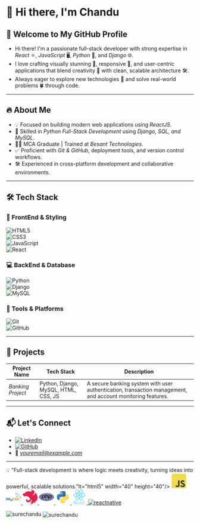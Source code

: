 # 👋 Hi there, I'm Chandu  

## 🌟 Welcome to My GitHub Profile  

- Hi there! I'm a passionate full-stack developer with strong expertise in *React* ⚛, *JavaScript* 🖥, *Python* 🐍, and *Django* 🌐.  
- I love crafting visually stunning 🎨, responsive 📱, and user-centric applications that blend creativity 🎯 with clean, scalable architecture 🛠.  
- Always eager to explore new technologies 🚀 and solve real-world problems 🍀 through code.  

---

## 🔥 About Me  

- 💡 Focused on building modern web applications using *ReactJS*.  
- 🐍 Skilled in *Python Full-Stack Development* using *Django, SQL, and MySQL*.  
- 🧑‍🎓 MCA Graduate | Trained at *Besant Technologies*.  
- ✅ Proficient with *Git & GitHub*, deployment tools, and version control workflows.  
- 🛠 Experienced in cross-platform development and collaborative environments.  

---

## 🛠 Tech Stack  

### 🎨 FrontEnd & Styling  
![HTML5](https://img.shields.io/badge/-HTML5-E34F26?logo=html5&logoColor=white)  
![CSS3](https://img.shields.io/badge/-CSS3-1572B6?logo=css3&logoColor=white)  
![JavaScript](https://img.shields.io/badge/-JavaScript-F7DF1E?logo=javascript&logoColor=black)  
![React](https://img.shields.io/badge/-React-61DAFB?logo=react&logoColor=black)  

### 💻 BackEnd & Database  
![Python](https://img.shields.io/badge/-Python-3776AB?logo=python&logoColor=white)  
![Django](https://img.shields.io/badge/-Django-092E20?logo=django&logoColor=white)  
![MySQL](https://img.shields.io/badge/-MySQL-4479A1?logo=mysql&logoColor=white)  

### 🔧 Tools & Platforms  
![Git](https://img.shields.io/badge/-Git-F05032?logo=git&logoColor=white)  
![GitHub](https://img.shields.io/badge/-GitHub-181717?logo=github&logoColor=white)  

---

## 🚀 Projects  

| Project Name | Tech Stack | Description |
|--------------|------------|-------------|
| *Banking Project* | Python, Django, MySQL, HTML, CSS, JS | A secure banking system with user authentication, transaction management, and account monitoring features. |  

---

## 📬 Let's Connect  

- [![LinkedIn](https://img.shields.io/badge/-LinkedIn-0A66C2?logo=linkedin&logoColor=white)](https://linkedin.com/)  
- [![GitHub](https://img.shields.io/badge/-GitHub-181717?logo=github&logoColor=white)](https://github.com/)  
- 📧 *youremail@example.com*  

---

💡 "Full-stack development is where logic meets creativity, turning ideas into powerful, scalable solutions."lt="html5" width="40" height="40"/> </a> <a href="https://developer.mozilla.org/en-US/docs/Web/JavaScript" target="_blank" rel="noreferrer"> <img src="https://raw.githubusercontent.com/devicons/devicon/master/icons/javascript/javascript-original.svg" alt="javascript" width="40" height="40"/> </a> <a href="https://www.mysql.com/" target="_blank" rel="noreferrer"> <img src="https://raw.githubusercontent.com/devicons/devicon/master/icons/mysql/mysql-original-wordmark.svg" alt="mysql" width="40" height="40"/> </a> <a href="https://nestjs.com/" target="_blank" rel="noreferrer"> <img src="https://raw.githubusercontent.com/devicons/devicon/master/icons/nestjs/nestjs-plain.svg" alt="nestjs" width="40" height="40"/> </a> <a href="https://www.php.net" target="_blank" rel="noreferrer"> <img src="https://raw.githubusercontent.com/devicons/devicon/master/icons/php/php-original.svg" alt="php" width="40" height="40"/> </a> <a href="https://www.python.org" target="_blank" rel="noreferrer"> <img src="https://raw.githubusercontent.com/devicons/devicon/master/icons/python/python-original.svg" alt="python" width="40" height="40"/> </a> <a href="https://reactjs.org/" target="_blank" rel="noreferrer"> <img src="https://raw.githubusercontent.com/devicons/devicon/master/icons/react/react-original-wordmark.svg" alt="react" width="40" height="40"/> </a> <a href="https://reactnative.dev/" target="_blank" rel="noreferrer"> <img src="https://reactnative.dev/img/header_logo.svg" alt="reactnative" width="40" height="40"/> </a> </p>

<p><img align="left" src="https://github-readme-stats.vercel.app/api/top-langs?username=surechandu&show_icons=true&locale=en&layout=compact" alt="surechandu" /></p>

<p>&nbsp;<img align="center" src="https://github-readme-stats.vercel.app/api?username=surechandu&show_icons=true&locale=en" alt="surechandu" /></p>

